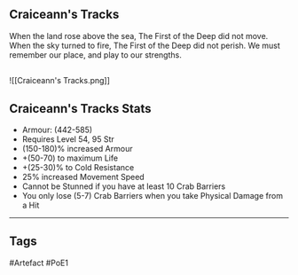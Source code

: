 ## Craiceann's Tracks
When the land rose above the sea, The First of the Deep did not move.
When the sky turned to fire, The First of the Deep did not perish.
We must remember our place, and play to our strengths.
##
![[Craiceann's Tracks.png]]
## Craiceann's Tracks Stats
- Armour: (442-585)
- Requires Level 54, 95 Str
- (150-180)% increased Armour
- +(50-70) to maximum Life
- +(25-30)% to Cold Resistance
- 25% increased Movement Speed
- Cannot be Stunned if you have at least 10 Crab Barriers
- You only lose (5-7) Crab Barriers when you take Physical Damage from a Hit


---
## Tags
#Artefact
#PoE1